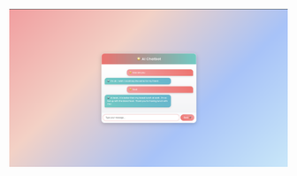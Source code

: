 ![image alt](https://github.com/niteshgautam12/chat-model/blob/f80470d1866da425bbcfc365117fb10de71ff30c/charbot2/ss2.png)
